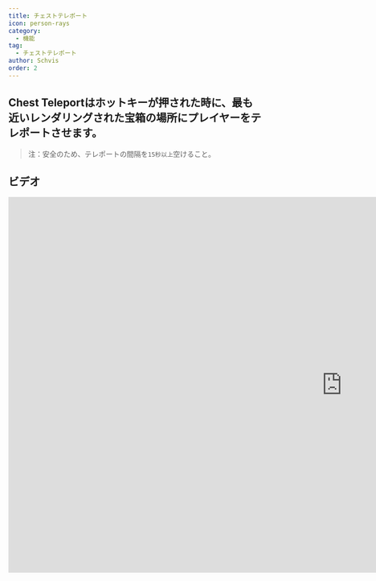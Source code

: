 ```yaml
---
title: チェストテレポート
icon: person-rays
category:
  - 機能
tag:
  - チェストテレポート
author: Schvis
order: 2
---
```


## Chest Teleportはホットキーが押された時に、最も近いレンダリングされた宝箱の場所にプレイヤーをテレポートさせます。

> 注：安全のため、テレポートの間隔を`15秒以上`空けること。

## ビデオ

<div class="iframe-container"><iframe width="1328" height="747" src="https://www.youtube.com/embed/j2Yu31J7Yh4?list=PL5eI1Tb64p56g27qfYk7VuFTz4FK6YrKa" title="Korepi - Oculi/ChestTeleport" frameborder="0" allow="accelerometer; autoplay; clipboard-write; encrypted-media; gyroscope; picture-in-picture; web-share" referrerpolicy="strict-origin-when-cross-origin" allowfullscreen></iframe></div>